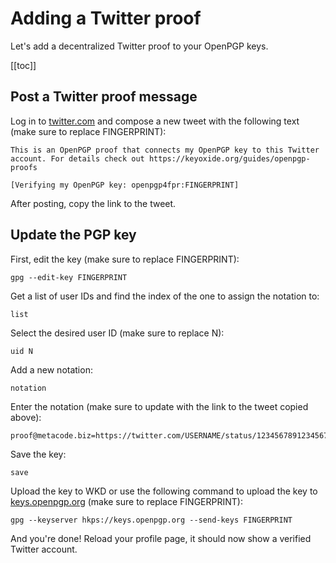 # Adding a Twitter proof

Let's add a decentralized Twitter proof to your OpenPGP keys.

[[toc]]

## Post a Twitter proof message

Log in to [twitter.com](https://twitter.com) and compose a new tweet with the following text (make sure to replace FINGERPRINT):

```
This is an OpenPGP proof that connects my OpenPGP key to this Twitter account. For details check out https://keyoxide.org/guides/openpgp-proofs

[Verifying my OpenPGP key: openpgp4fpr:FINGERPRINT]
```

After posting, copy the link to the tweet.

## Update the PGP key

First, edit the key (make sure to replace FINGERPRINT):

```
gpg --edit-key FINGERPRINT
```

Get a list of user IDs and find the index of the one to assign the notation to:

```
list
```

Select the desired user ID (make sure to replace N):

```
uid N
```

Add a new notation:

```
notation
```

Enter the notation (make sure to update with the link to the tweet copied above):

```
proof@metacode.biz=https://twitter.com/USERNAME/status/1234567891234567891
```

Save the key:

```
save
```

Upload the key to WKD or use the following command to upload the key to [keys.openpgp.org](https://keys.openpgp.org) (make sure to replace FINGERPRINT):

```
gpg --keyserver hkps://keys.openpgp.org --send-keys FINGERPRINT
```

And you're done! Reload your profile page, it should now show a verified Twitter account.
